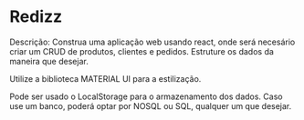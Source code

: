 # Redizz

Descrição: Construa uma aplicação web usando react, onde será necesário criar um CRUD de produtos, clientes e pedidos. Estruture os dados da maneira que desejar.

Utilize a biblioteca MATERIAL UI para a estilização. 

Pode ser usado o LocalStorage para o armazenamento dos dados. Caso use um banco, poderá optar por NOSQL ou SQL, qualquer um que desejar. 
